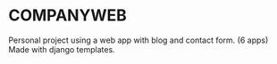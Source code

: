 # COMPANYWEB

Personal project using a web app with blog and contact form. (6 apps)
Made with django templates.
